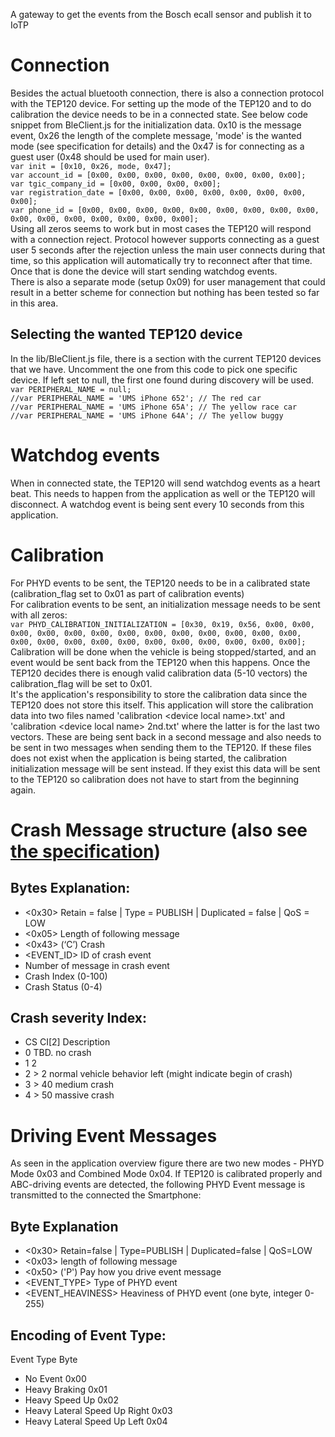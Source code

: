 A gateway to get the events from the Bosch ecall sensor and publish it to IoTP

# Connection
Besides the actual bluetooth connection, there is also a connection protocol with the TEP120 device. For setting up the mode of the TEP120 and to do calibration the device needs to be in a connected state. See below code snippet from BleClient.js for the initialization data. 0x10 is the message event, 0x26 the length of the complete message, 'mode' is the wanted mode (see specification for details) and the 0x47 is for connecting as a guest user (0x48 should be used for main user).  
`var init = [0x10, 0x26, mode, 0x47];`  
`var account_id = [0x00, 0x00, 0x00, 0x00, 0x00, 0x00, 0x00, 0x00];`  
`var tgic_company_id = [0x00, 0x00, 0x00, 0x00];`  
`var registration_date = [0x00, 0x00, 0x00, 0x00, 0x00, 0x00, 0x00, 0x00];`  
`var phone_id = [0x00, 0x00, 0x00, 0x00, 0x00, 0x00, 0x00, 0x00, 0x00, 0x00, 0x00, 0x00, 0x00, 0x00, 0x00, 0x00];`    
Using all zeros seems to work but in most cases the TEP120 will respond with a connection reject. Protocol however supports connecting as a guest user 5 seconds after the rejection unless the main user connects during that time, so this application will automatically try to reconnect after that time. Once that is done the device will start sending watchdog events.  
There is also a separate mode (setup 0x09) for user management that could result in a better scheme for connection but nothing has been tested so far in this area.

## Selecting the wanted TEP120 device
In the lib/BleClient.js file, there is a section with the current TEP120 devices that we have. Uncomment the one from this code to pick one specific device. If left set to null, the first one found during discovery will be used.  
`var PERIPHERAL_NAME = null;`  
`//var PERIPHERAL_NAME = 'UMS iPhone 652'; // The red car`  
`//var PERIPHERAL_NAME = 'UMS iPhone 65A'; // The yellow race car`  
`//var PERIPHERAL_NAME = 'UMS iPhone 64A'; // The yellow buggy`

# Watchdog events
When in connected state, the TEP120 will send watchdog events as a heart beat. This needs to happen from the application as well or the TEP120 will disconnect. A watchdog event is being sent every 10 seconds from this application.

# Calibration
For PHYD events to be sent, the TEP120 needs to be in a calibrated state (calibration_flag set to 0x01 as part of calibration events)  
For calibration events to be sent, an initialization message needs to be sent with all zeros:  
`var PHYD_CALIBRATION_INITIALIZATION = [0x30, 0x19, 0x56, 0x00, 0x00, 0x00, 0x00, 0x00, 0x00, 0x00, 0x00, 0x00, 0x00, 0x00, 0x00, 0x00, 0x00, 0x00, 0x00, 0x00, 0x00, 0x00, 0x00, 0x00, 0x00, 0x00, 0x00];`  
Calibration will be done when the vehicle is being stopped/started, and an event would be sent back from the TEP120 when this happens. Once the TEP120 decides there is enough valid calibration data (5-10 vectors) the calibration_flag will be set to 0x01.  
It's the application's responsibility to store the calibration data since the TEP120 does not store this itself. This application will store the calibration data into two files named 'calibration &lt;device local name&gt;.txt' and 'calibration &lt;device local name&gt; 2nd.txt' where the latter is for the last two vectors. These are being sent back in a second message and also needs to be sent in two messages when sending them to the TEP120. If these files does not exist when the application is being started, the calibration initialization message will be sent instead. If they exist this data will be sent to the TEP120 so calibration does not have to start from the beginning again.

# Crash Message structure (also see [the specification](TEP120-BTspecification_v1.4.pdf))

## Bytes Explanation:
- <0x30> Retain = false | Type = PUBLISH | Duplicated = false | QoS = LOW
- <0x05> Length of following message
- <0x43> (‘C’) Crash
- <EVENT_ID> ID of crash event
- <CNT> Number of message in crash event
- <CI> Crash Index (0-100)
- <CS> Crash Status (0-4)

## Crash severity Index:
- CS CI[2] Description
- 0 TBD. no crash
- 1 2
- 2 > 2 normal vehicle behavior left (might indicate begin of crash)
- 3 > 40 medium crash
- 4 > 50 massive crash


# Driving Event Messages
As seen in the application overview figure there are two new modes - PHYD Mode 0x03 and Combined Mode 0x04. If TEP120 is calibrated
properly and ABC-driving events are detected, the following PHYD Event message is transmitted to the connected the Smartphone:

## Byte Explanation
- <0x30> Retain=false | Type=PUBLISH | Duplicated=false | QoS=LOW
- <0x03> length of following message
- <0x50> ('P') Pay how you drive event message
- <EVENT_TYPE> Type of PHYD event
- <EVENT_HEAVINESS> Heaviness of PHYD event (one byte, integer 0-255)

## Encoding of Event Type:
Event Type Byte
- No Event 0x00
- Heavy Braking 0x01
- Heavy Speed Up 0x02
- Heavy Lateral Speed Up Right 0x03
- Heavy Lateral Speed Up Left 0x04
